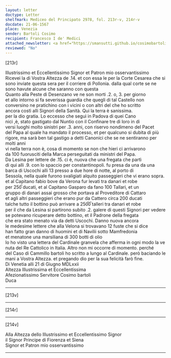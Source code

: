 ```yaml
---
layout: letter
doctype: Letter
shelfmark: Mediceo del Principato 2978, fol. 213r-v, 214r-v
docdate: 21-06-1567
place: Venezia
sender: Bartoli Cosimo
recipient: Francesco I de' Medici
attached_newsletter: <a href="https://smansutti.github.io/cosimobartoli/texts/3080_021/">3080_021</a>
reviewed: "No"
---
```


[213r]  
  
  
Illustrissimo et Eccellentissimo Signor et Patron mio osservantissimo  
Ricevei la di Vostra Altezza de .14. et con essa le per la Corte Cesarea che si  
sono inviate questa sera per il corriere di Pollonia. dalla qual corte se ne  
sono havute alcune che saranno con questa  
Quanto alla Peste di Desenzano ve ne son morti .2. o, 3. per giorno  
et allo intorno si fa severissa guardia che quegli di tal Castello non  
conversino ne pratichino con i vicini o con altri del che ho scritto  
ancora costì alli Signori della Sanità. Qui la terra è sanissima.  
per la dio gratia. Lo eccesso che seguì in Padova di quei Cano  
nici ,è, stato gastigato dal Nuntio con il Confinare tre di loro in di  
versi luoghi molto sinistri per .3. anni, con riservo nondimeno del Pacet  
del Papa al quale ha mandato il processo, et per qualcuno si dubita di più  
rigore, ma sarà ben tal gastigo a detti Canonici che se ne sentiranno per molti anni  
vi nella terra non è, cosa di momento se non che hieri ci arrivarono  
da 100 fuorusciti della Marca perseguitati da ministri del Papa.  
Da Lesina per lettere de .15. ci è, nuova che una fregata che partì  
di qui alli .9. con lo spaccio per constantinopoli. fu presa da una da una  
barca di Uscochi alli 13 presso a due hore di notte, al porto di  
Sessola, nella quale furono svaligiati alquito passeggieri che vi erano sopra.  
et al Capitano fabio bove da Verona fur levati tra danari et robe  
per 250̅ ducati, et al Capitano Gasparo da fano 100 Tallari, et un  
gruppo di danari assai grosso che portava al Proveditore di Cattaro  
et agli altri passeggieri che erano pur da Cattero circa 200 ducati  
talche tutto il bottino può arrivare a 250̅0̅ talleri tra danari et robe  
per il che da Lesina si partirono subito .2. galere di questi Signori per vedere  
se potevano ricuperare detto bottino, et il Padrone della fregata  
che era stato menato via da detti Uscochi. Danno nuova ancora  
le medesime lettere che alla Velona si trovavano 12 fuste che si dice  
han fatto gran danno di huomini et di Navilii sotto Mamfredonia  
et menatone una marsiliana di 300 botti di olio  
Io ho visto una lettera del Cardinale granvela che afferma in ogni modo la ve  
nuta del Re Cattolico in Italia. Altro non mi occorre di momento. perché  
del Caso di Cammillo bartoli ho scritto a lungo al Cardinale. però baciando le  
mani a Vostra Altezza. et pregando dio per la sua felicità farò fine.  
Di Venetia alli 21 di Giugno MDLxxii  
Altezza Illustrissima et Eccellentissima  
Afezionatissimo Servitore Cosimo bartoli  
Duca  
  
---  

[213v]  
  
  
  
---  

[214r]  
  
  
  
---  

[214v]  
  
  
Alla Altezza dello Illustrissimo et Eccellentissimo Signor  
il Signor Principe di Fiorenza et Siena  
Signor et Patron mio osservantissimo  
  
---  

